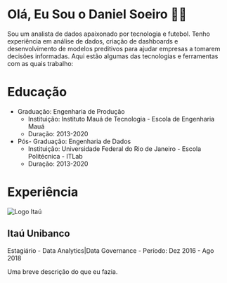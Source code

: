 # Olá, Eu Sou o Daniel Soeiro 👋🏻
Sou um analista de dados apaixonado por tecnologia e futebol. Tenho experiência em análise de dados, criação de dashboards e desenvolvimento de modelos preditivos para ajudar empresas a tomarem decisões informadas. Aqui estão algumas das tecnologias e ferramentas com as quais trabalho:

# Educação
-  Graduação: Engenharia de Produção
   - Instituição: Instituto Mauá de Tecnologia - Escola de Engenharia Mauá
   - Duração: 2013-2020
-  Pós- Graduação: Engenharia de Dados
   - Instituição: Universidade Federal do Rio de Janeiro - Escola Politécnica - ITLab
   - Duração: 2013-2020

# Experiência
<div class="job-entry">
    <img src="https://encrypted-tbn0.gstatic.com/images?q=tbn:ANd9GcTlUSEM56COQz0LJAzNw8q7Pgp9McpQej3kRg&s" alt="Logo Itaú">
    <div class="job-details">
        <h2 class="job-title">Itaú Unibanco</h2>
        <p class="job-period">Estagiário - Data Analytics|Data Governance - Período: Dez 2016 - Ago 2018</p>
        <p class="job-description">Uma breve descrição do que eu fazia.</p>
    </div>
</div>

